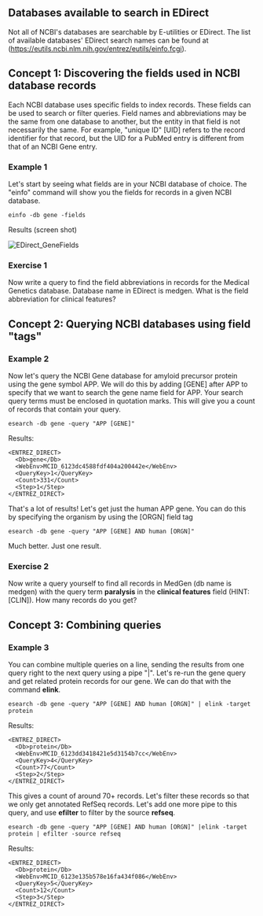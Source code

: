 ## Databases available to search in EDirect
Not all of NCBI's databases are searchable by E-utilities or EDirect. The list of available databases' EDirect search names can be found at (https://eutils.ncbi.nlm.nih.gov/entrez/eutils/einfo.fcgi). 

## Concept 1: Discovering the fields used in NCBI database records
Each NCBI database uses specific fields to index records. These fields can be used to search or filter queries. Field names and abbreviations may be the same from one database to another, but the entity in that field is not necessarily the same. For example, "unique ID" [UID] refers to the record identifier for that record, but the UID for a PubMed entry is different from that of an NCBI Gene entry.

### Example 1
Let's start by seeing what fields are in your NCBI database of choice. The "einfo" command will show you the fields for records in a given NCBI database.

```
einfo -db gene -fields
```
Results (screen shot)

![EDirect_GeneFields](https://user-images.githubusercontent.com/13007103/129612872-078743bc-0bde-4bbd-9e03-7a9fd29af3ae.png)



### Exercise 1
Now write a query to find the field abbreviations in records for the Medical Genetics database. Database name in EDirect is medgen. What is the field abbreviation for clinical features?


## Concept 2: Querying NCBI databases using field "tags"

### Example 2
Now let's query the NCBI Gene database for amyloid precursor protein using the gene symbol APP. We will do this by adding [GENE] after APP to specify that we want to search the gene name field for APP. Your search query terms must be enclosed in quotation marks. This will give you a count of records that contain your query.
```
esearch -db gene -query "APP [GENE]"
```
Results:
```
<ENTREZ_DIRECT>
  <Db>gene</Db>
  <WebEnv>MCID_6123dc4588fdf404a200442e</WebEnv>
  <QueryKey>1</QueryKey>
  <Count>331</Count>
  <Step>1</Step>
</ENTREZ_DIRECT>
```
That's a lot of results! Let's get just the human APP gene. You can do this by specifying the organism by using the [ORGN] field tag
```
esearch -db gene -query "APP [GENE] AND human [ORGN]"
```
Much better. Just one result.


### Exercise 2
Now write a query yourself to find all records in MedGen (db name is medgen) with the query term **paralysis** in the **clinical features** field (HINT: [CLIN]). How many records do you get?


## Concept 3: Combining queries

### Example 3
You can combine multiple queries on a line, sending the results from one query right to the next query using a pipe "|". Let's re-run the gene query and get related protein records for our gene. We can do that with the command **elink**.
```
esearch -db gene -query "APP [GENE] AND human [ORGN]" | elink -target protein
```
Results:
```
<ENTREZ_DIRECT>
  <Db>protein</Db>
  <WebEnv>MCID_6123dd3418421e5d3154b7cc</WebEnv>
  <QueryKey>4</QueryKey>
  <Count>77</Count>
  <Step>2</Step>
</ENTREZ_DIRECT>
```
This gives a count of around 70+ records. Let's filter these records so that we only get annotated RefSeq records. Let's add one more pipe to this query, and use **efilter** to filter by the source **refseq**.
```
esearch -db gene -query "APP [GENE] AND human [ORGN]" |elink -target protein | efilter -source refseq
```
Results:
```
<ENTREZ_DIRECT>
  <Db>protein</Db>
  <WebEnv>MCID_6123e135b578e16fa434f086</WebEnv>
  <QueryKey>5</QueryKey>
  <Count>12</Count>
  <Step>3</Step>
</ENTREZ_DIRECT>
```
